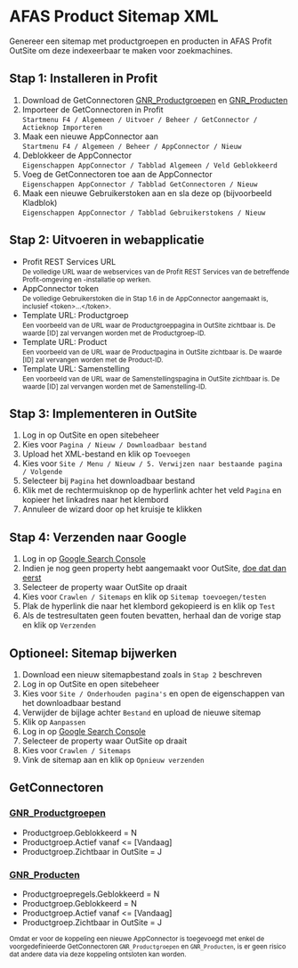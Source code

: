 <h1>AFAS Product Sitemap XML</h1>
<p>Genereer een sitemap met productgroepen en producten in AFAS Profit OutSite om deze indexeerbaar te maken voor zoekmachines.</p>

<h2>Stap 1: Installeren in Profit</h2>
<ol>
	<li>Download de GetConnectoren <a href="GNR_Productgroepen.gcn" title="GetConnector GNR_Productgroepen">GNR_Productgroepen</a> en <a href="GNR_Producten.gcn" title="GetConnector GNR_Producten">GNR_Producten</a></li>
	<li>Importeer de GetConnectoren in Profit<br /><code>Startmenu F4 / Algemeen / Uitvoer / Beheer / GetConnector / Actieknop Importeren</code></li>
	<li>Maak een nieuwe AppConnector aan<br /><code>Startmenu F4 / Algemeen / Beheer / AppConnector / Nieuw</code></li>
	<li>Deblokkeer de AppConnector<br /><code>Eigenschappen AppConnector / Tabblad Algemeen / Veld Geblokkeerd</code></li>
	<li>Voeg de GetConnectoren toe aan de AppConnector<br /><code>Eigenschappen AppConnector / Tabblad GetConnectoren / Nieuw</code></li>
	<li>Maak een nieuwe Gebruikerstoken aan en sla deze op (bijvoorbeeld Kladblok)<br /><code>Eigenschappen AppConnector / Tabblad Gebruikerstokens / Nieuw</code></li>
</ol>

<h2>Stap 2: Uitvoeren in webapplicatie</h2>
<ul>
	<li>Profit REST Services URL<br /><small>De volledige URL waar de webservices van de Profit REST Services van de betreffende Profit-omgeving en -installatie op werken.</small></li>
	<li>AppConnector token<br /><small>De volledige Gebruikerstoken die in Stap 1.6 in de AppConnector aangemaakt is, inclusief &lt;token&gt;...&lt;/token&gt;.</small></li>
	<li>Template URL: Productgroep<br /><small>Een voorbeeld van de URL waar de Productgroeppagina in OutSite zichtbaar is. De waarde [ID] zal vervangen worden met de Productgroep-ID.</small></li>
	<li>Template URL: Product<br /><small>Een voorbeeld van de URL waar de Productpagina in OutSite zichtbaar is. De waarde [ID] zal vervangen worden met de Product-ID.</small></li>
	<li>Template URL: Samenstelling<br /><small>Een voorbeeld van de URL waar de Samenstellingspagina in OutSite zichtbaar is. De waarde [ID] zal vervangen worden met de Samenstelling-ID.</small></li>
</ul>

<h2>Stap 3: Implementeren in OutSite</h2>
<ol>
	<li>Log in op OutSite en open sitebeheer</li>
	<li>Kies voor <code>Pagina / Nieuw / Downloadbaar bestand</code></li>
	<li>Upload het XML-bestand en klik op <code>Toevoegen</code></li>
	<li>Kies voor <code>Site / Menu / Nieuw / 5. Verwijzen naar bestaande pagina / Volgende</code></li>
	<li>Selecteer bij <code>Pagina</code> het downloadbaar bestand</li>
	<li>Klik met de rechtermuisknop op de hyperlink achter het veld <code>Pagina</code> en kopieer het linkadres naar het klembord</li>
	<li>Annuleer de wizard door op het kruisje te klikken</li>
</ol>

<h2>Stap 4: Verzenden naar Google</h2>
<ol>
	<li>Log in op <a href="https://www.google.com/webmasters/tools" title="Google Search Console">Google Search Console</a></li>
	<li>Indien je nog geen property hebt aangemaakt voor OutSite, <a href="https://support.google.com/webmasters/answer/34592" title="Een websiteproperty toevoegen">doe dat dan eerst</a></li>
	<li>Selecteer de property waar OutSite op draait</li>
	<li>Kies voor <code>Crawlen / Sitemaps</code> en klik op <code>Sitemap toevoegen/testen</code></li>
	<li>Plak de hyperlink die naar het klembord gekopieerd is en klik op <code>Test</code></li>
	<li>Als de testresultaten geen fouten bevatten, herhaal dan de vorige stap en klik op <code>Verzenden</code></li>
</ol>

<h2>Optioneel: Sitemap bijwerken</h2>
<ol>
	<li>Download een nieuw sitemapbestand zoals in <code>Stap 2</code> beschreven</li>
	<li>Log in op OutSite en open sitebeheer</li>
	<li>Kies voor <code>Site / Onderhouden pagina's</code> en open de eigenschappen van het downloadbaar bestand</li>
	<li>Verwijder de bijlage achter <code>Bestand</code> en upload de nieuwe sitemap</li>
	<li>Klik op <code>Aanpassen</code></li>
	<li>Log in op <a href="https://www.google.com/webmasters/tools" title="Google Search Console">Google Search Console</a></li>
	<li>Selecteer de property waar OutSite op draait</li>
	<li>Kies voor <code>Crawlen / Sitemaps</code></li>
	<li>Vink de sitemap aan en klik op <code>Opnieuw verzenden</code></li>
</ol>

<h2>GetConnectoren</h2>

<h3><a href="GNR_Productgroepen.gcn" title="GetConnector GNR_Productgroepen">GNR_Productgroepen</a></h3>
<ul>
	<li>Productgroep.Geblokkeerd = N</li>
	<li>Productgroep.Actief vanaf <= [Vandaag]</li>
	<li>Productgroep.Zichtbaar in OutSite = J</li>
</ul>

<h3><a href="GNR_Producten.gcn" title="GetConnector GNR_Producten">GNR_Producten</a></h3>
<ul>
	<li>Productgroepregels.Geblokkeerd = N</li>
	<li>Productgroep.Geblokkeerd = N</li>
	<li>Productgroep.Actief vanaf <= [Vandaag]</li>
	<li>Productgroep.Zichtbaar in OutSite = J</li>
</ul>

<p><small>Omdat er voor de koppeling een nieuwe AppConnector is toegevoegd met enkel de voorgedefinieerde GetConnectoren <code>GNR_Productgroepen</code> en <code>GNR_Producten</code>, is er geen risico dat andere data via deze koppeling ontsloten kan worden.</small></p>
